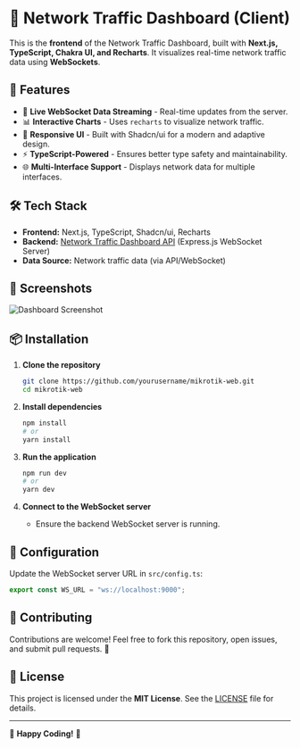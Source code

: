 # 📡 Network Traffic Dashboard (Client)

This is the **frontend** of the Network Traffic Dashboard, built with **Next.js, TypeScript, Chakra UI, and Recharts**. It visualizes real-time network traffic data using **WebSockets**.

## 🚀 Features

- 📡 **Live WebSocket Data Streaming** - Real-time updates from the server.
- 📊 **Interactive Charts** - Uses `recharts` to visualize network traffic.
- 🎨 **Responsive UI** - Built with Shadcn/ui for a modern and adaptive design.
- ⚡ **TypeScript-Powered** - Ensures better type safety and maintainability.
- 🌐 **Multi-Interface Support** - Displays network data for multiple interfaces.

## 🛠️ Tech Stack

- **Frontend:** Next.js, TypeScript, Shadcn/ui, Recharts
- **Backend:** [Network Traffic Dashboard API](https://github.com/yourusername/mikrotik-api) (Express.js WebSocket Server)
- **Data Source:** Network traffic data (via API/WebSocket)

## 📸 Screenshots

![Dashboard Screenshot](./assets/dashboard.png)

## 📦 Installation

1. **Clone the repository**
   ```sh
   git clone https://github.com/yourusername/mikrotik-web.git
   cd mikrotik-web
   ```

2. **Install dependencies**
   ```sh
   npm install
   # or
   yarn install
   ```

3. **Run the application**
   ```sh
   npm run dev
   # or
   yarn dev
   ```

4. **Connect to the WebSocket server**
   - Ensure the backend WebSocket server is running.

## 🔧 Configuration

Update the WebSocket server URL in `src/config.ts`:

```ts
export const WS_URL = "ws://localhost:9000";
```

## 🤝 Contributing

Contributions are welcome! Feel free to fork this repository, open issues, and submit pull requests. 🚀

## 📜 License

This project is licensed under the **MIT License**. See the [LICENSE](./LICENSE) file for details.

---

🚀 **Happy Coding!** 🎉
